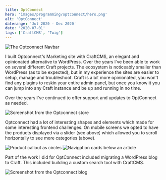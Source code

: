 ```yaml
---
title: OptConnect
hero: 'images/programming/optconnect/hero.png'
alt: 'OptConnect'
daterange: 'Jul 2020 - Dec 2020'
date: '2020-07-01'
tags: ['CraftCMS', 'Twig']
---
```

<script>
    import Image from '../../lib/components/content/Image.svelte'
</script>


<Image path="/images/programming/optconnect/homepage.webp" divClass="banner" alt="The Optconnect Navbar"/>

I built Optconnect's Marketing site with CraftCMS, an elegant and opinionated alternative to WordPress. Over the 
years I've been able to work on several different Craft projects. The ecosystem is noticeably smaller than 
WordPress (as to be expected), but in my experience the sites are easier to setup, manage and troubleshoot.
Craft is a bit more opinionated, you won't find any plugins to reskin your entire admin panel, but once you
know it you can jump into any Craft instance and be up and running in no time.

Over the years I've continued to offer support and updates to OptConnect as needed. 

<Image path="/images/programming/optconnect/mobile-store.webp" divClass="feature-mobile" alt="Screenshot from the Optconnect store" />

Optconnect had a lot of interesting shapes and elements which made for some interesting frontend challenges. On mobile screens 
we opted to have the products displayed via a slider (see above) which allowed you to scroll horizontally to see more categories (above).

<Image path="/images/programming/optconnect/circles.webp" divClass="feature" alt="Product callout as circles" />

<Image path="/images/programming/optconnect/cards.webp" divClass="feature" alt="Navigation cards below an article" />

Part of the work I did for OptConnect included migrating a WordPress blog to Craft. This included building a custom search tool with 
CraftCMS.

<Image path="/images/programming/optconnect/blog.webp" divClass="feature" alt="Screenshot from the Optconnect blog" />